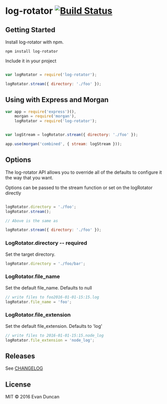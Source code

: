 # log-rotator [![Build Status](https://travis-ci.org/eduncan26/log-rotator.svg?branch=master)](https://travis-ci.org/eduncan26/log-rotator)


## Getting Started

Install log-rotator with npm.

```
npm install log-rotator
```

Include it in your project

```javascript

var logRotator = require('log-rotator');

logRotator.stream({ directory: './foo' });

``` 

## Using with Express and Morgan
```javascript
var app = require('express')(),
    morgan = require('morgan'),
    logRotator = require('log-rotator');


var logStream = logRotator.stream({ directory: './foo' });

app.use(morgan('combined', { stream: logStream }));
```

## Options

The log-rotator API allows you to override all of the defaults to configure it the way that you want.

Options can be passed to the stream function or set on the logRotator directly

```javascript

logRotator.directory = './foo';
logRotator.stream();

// Above is the same as

logRotator.stream({ directory: './foo' });
```

### LogRotator.directory -- required
Set the target directory.

```javascript
logRotator.directory = './foo/bar';
```

### LogRotator.file_name
Set the default file_name. Defaults to null

```javascript
// write files to foo2016-01-01-15:15.log
logRotator.file_name = 'foo';
``` 

### LogRotator.file_extension
Set the default file_extension. Defaults to 'log'

```javascript
// write files to 2016-01-01-15:15.node_log
logRotator.file_extension = 'node_log';
```

## Releases

See [CHANGELOG](https://github.com/eduncan26/log-rotator/blob/master/CHANGELOG)

## License

MIT &copy; 2016 Evan Duncan
